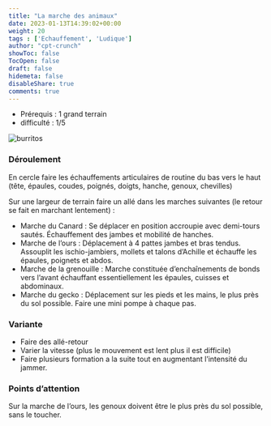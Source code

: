 ```yaml
---
title: "La marche des animaux"
date: 2023-01-13T14:39:02+00:00
weight: 20
tags : ['Echauffement', 'Ludique'] 
author: "cpt-crunch"
showToc: false
TocOpen: false
draft: false
hidemeta: false
disableShare: true
comments: true
---
```


- Prérequis : 1 grand terrain
- difficulté : 1/5

![burritos](/images/animals.png)
### Déroulement
En cercle faire les échauffements articulaires de routine du bas vers le haut (tête, épaules, coudes, poignés, doigts, hanche, genoux, chevilles)

Sur une largeur de terrain faire un allé dans les marches suivantes (le retour se fait en marchant lentement) :

- Marche du Canard : Se déplacer en position accroupie avec demi-tours sautés. Échauffement des jambes et mobilité de hanches.
- Marche de l’ours : Déplacement à 4 pattes jambes et bras tendus. Assouplit les ischio-jambiers, mollets et talons d’Achille et échauffe les épaules, poignets et abdos.
- Marche de la grenouille : Marche constituée d’enchaînements de bonds vers l’avant échauffant essentiellement les épaules, cuisses et abdominaux.
- Marche du gecko : Déplacement sur les pieds et les mains, le plus près du sol possible. Faire une mini pompe à chaque pas.

### Variante
- Faire des allé-retour
- Varier la vitesse (plus le mouvement est lent plus il est difficile)
- Faire plusieurs formation a la suite tout en augmentant l’intensité du jammer.

### Points d’attention
Sur la marche de l’ours, les genoux doivent être le plus près du sol possible, sans le toucher.
